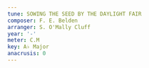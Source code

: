 ```yaml
---
tune: SOWING THE SEED BY THE DAYLIGHT FAIR
composer: F. E. Belden
arranger: S. O'Mally Cluff
year: '-'
meter: C.M
key: A♭ Major
anacrusis: 0
---
```

